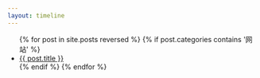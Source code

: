 ```yaml
---
layout: timeline
---
```


  <ul>
    {% for post in site.posts reversed %}
      {% if post.categories contains '网站' %}
      <li>
        <a href="{{ post.url }}">{{ post.title }}</a>
      </li>
      {% endif %}
    {% endfor %}
  </ul>